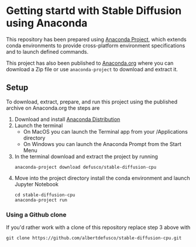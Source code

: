 # Getting startd with Stable Diffusion using Anaconda

This repository has been prepared using [Anaconda Project](https://anaconda-project.readthedocs.io/en/latest/), which
extends conda environments to provide cross-platform environment specifications and to launch defined commands.

This project has also been published to [Anaconda.org](https://anaconda.org/defusco/project/stable-diffusion-cpu) where you can download a Zip file or use `anaconda-project` to download and extract it.

## Setup

To download, extract, prepare, and run this project using the published archive on Anaconda.org the steps are

1. Download and install [Anaconda Distribution](https://www.anaconda.com/products/distribution)
1. Launch the terminal
    * On MacOS you can launch the Terminal app from your /Applications directory
    * On Windows you can launch the Anaconda Prompt from the Start Menu
1. In the terminal download and extract the project by running
    ```
    anaconda-project download defusco/stable-diffusion-cpu
    ```
1. Move into the project directory install the conda environment and launch Jupyter Notebook
    ```
    cd stable-diffusion-cpu
    anaconda-project run
    ```

### Using a Github clone

If you'd rather work with a clone of this repository replace step 3 above with

```
git clone https://github.com/albertdefusco/stable-diffusion-cpu.git
```
